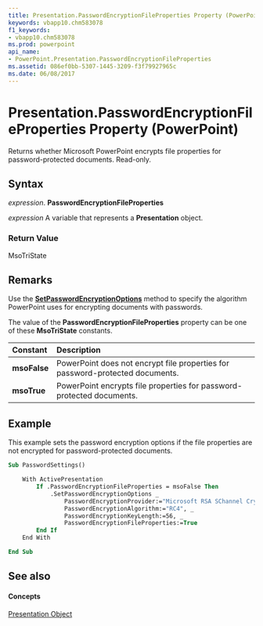 ```yaml
---
title: Presentation.PasswordEncryptionFileProperties Property (PowerPoint)
keywords: vbapp10.chm583078
f1_keywords:
- vbapp10.chm583078
ms.prod: powerpoint
api_name:
- PowerPoint.Presentation.PasswordEncryptionFileProperties
ms.assetid: 086ef0bb-5307-1445-3209-f3f79927965c
ms.date: 06/08/2017
---
```



# Presentation.PasswordEncryptionFileProperties Property (PowerPoint)

Returns whether Microsoft PowerPoint encrypts file properties for password-protected documents. Read-only.


## Syntax

 _expression_. **PasswordEncryptionFileProperties**

 _expression_ A variable that represents a **Presentation** object.


### Return Value

MsoTriState


## Remarks

Use the **[SetPasswordEncryptionOptions](presentation-setpasswordencryptionoptions-method-powerpoint.md)** method to specify the algorithm PowerPoint uses for encrypting documents with passwords.

The value of the **PasswordEncryptionFileProperties** property can be one of these **MsoTriState** constants.



|**Constant**|**Description**|
|:-----|:-----|
|**msoFalse**|PowerPoint does not encrypt file properties for password-protected documents.|
|**msoTrue**| PowerPoint encrypts file properties for password-protected documents.|

## Example

This example sets the password encryption options if the file properties are not encrypted for password-protected documents.


```vb
Sub PasswordSettings()

    With ActivePresentation
        If .PasswordEncryptionFileProperties = msoFalse Then
            .SetPasswordEncryptionOptions _
                PasswordEncryptionProvider:="Microsoft RSA SChannel Cryptographic Provider", _
                PasswordEncryptionAlgorithm:="RC4", _
                PasswordEncryptionKeyLength:=56, _
                PasswordEncryptionFileProperties:=True
        End If
    End With

End Sub
```


## See also


#### Concepts


[Presentation Object](presentation-object-powerpoint.md)

